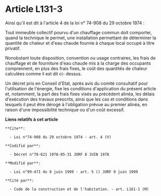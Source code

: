 # Article L131-3

Ainsi qu'il est dit à l'article 4 de la loi n° 74-908 du 29 octobre 1974 :

Tout immeuble collectif pourvu d'un chauffage commun doit comporter, quand la technique le permet, une installation
permettant de déterminer la quantité de chaleur et d'eau chaude fournie à chaque local occupé à titre privatif.

Nonobstant toute disposition, convention ou usage contraires, les frais de chauffage et de fourniture d'eau chaude mis à la
charge des occupants comprennent, en plus des frais fixes, le coût des quantités de chaleur calculées comme il est dit ci-
dessus.

Un décret pris en Conseil d'Etat, après avis du comité consultatif pour l'utilisation de l'énergie, fixe les conditions
d'application du présent article et, notamment, la part des frais fixes visés au précédent alinéa, les délais d'exécution des
travaux prescrits, ainsi que les cas et conditions dans lesquels il peut être dérogé à l'obligation prévue au premier alinéa,
en raison d'une impossibilité technique ou d'un coût excessif.

**Liens relatifs à cet article**

	**Cite**:

	  - Loi n°74-908 du 29 octobre 1974 - art. 4 (V)

	**Codifié par**:

	  - Décret n°78-621 1978-05-31 JORF 8 JUIN 1978

	**Modifié par**:

	  - Loi n°99-471 du 8 juin 1999 - art. 5 () JORF 9 juin 1999

	**Cité par**:

	  - Code de la construction et de l'habitation. - art. L161-1 (M)

